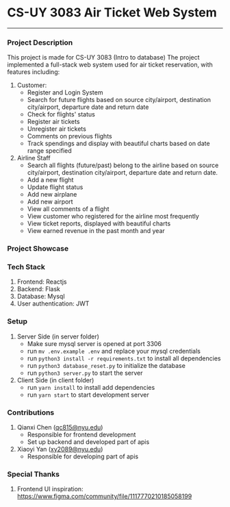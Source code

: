 
# CS-UY 3083 Air Ticket Web System
---
### Project Description
This project is made for CS-UY 3083 (Intro to database)
The project implemented a full-stack web system used for air ticket reservation, with features including:
1. Customer:
	- Register and Login System
	- Search for future flights based on source city/airport, destination city/airport, departure date and return date
	- Check for flights' status
	- Register air tickets
	- Unregister air tickets
	- Comments on previous flights
	- Track spendings and display with beautiful charts based on date range specified
2. Airline Staff
	- Search all flights (future/past) belong to the airline based on source city/airport, destination city/airport, departure date and return date.
	- Add a new flight
	- Update flight status
	- Add new airplane
	- Add new airport
	- View all comments of a flight
	- View customer who registered for the airline most frequently
	- View ticket reports, displayed with beautiful charts
	- View earned revenue in the past month and year
### Project Showcase
### Tech Stack
1. Frontend: Reactjs
2. Backend: Flask
3. Database: Mysql
4. User authentication: JWT
### Setup
1. Server Side (in server folder)
	- Make sure mysql server is opened at port 3306
	- run `mv .env.example .env` and replace your mysql credentials
	- run `python3 install -r requirements.txt` to install all dependencies
	- run `python3 database_reset.py` to initialize the database
	- run `python3 server.py` to start the server
2. Client Side (in client folder)
	- run `yarn install` to install add dependencies
	- run `yarn start` to start development server
### Contributions
1. Qianxi Chen (qc815@nyu.edu)
	- Responsible for frontend development
	- Set up backend and developed part of apis
2. Xiaoyi Yan (xy2089@nyu.edu)
	- Responsible for developing part of apis
### Special Thanks
1. Frontend UI inspiration: https://www.figma.com/community/file/1117770210185058199
